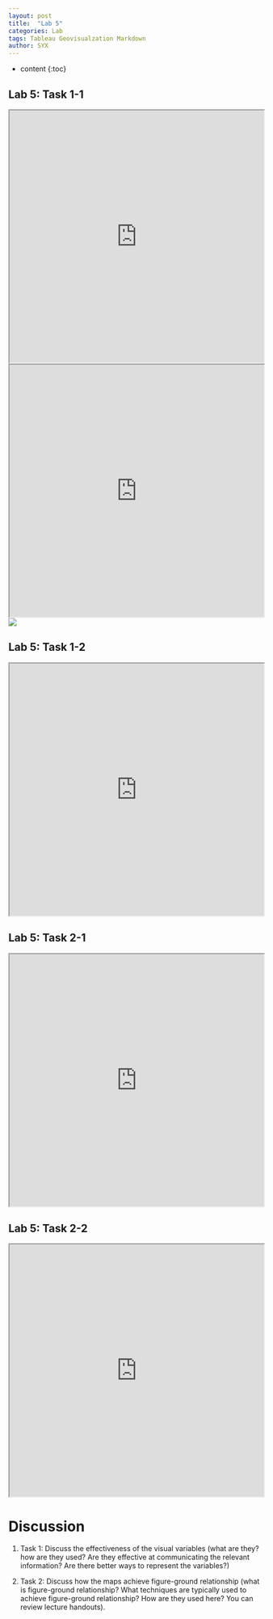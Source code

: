 ```yaml
---
layout: post
title:  "Lab 5"
categories: Lab
tags: Tableau Geovisualzation Markdown
author: SYX
---
```


* content
{:toc}

## Lab 5: Task 1-1
<iframe src="https://public.tableau.com/views/Lab5_105/Task1-1?:showVizHome=no&:embed=true&:toolbar=yes&allowFullScreen=true" width="100%" height="500"></iframe>



<iframe src="https://public.tableau.com/views/CottonwoodPassAreaMap/WayPointsbetweenCottonwoodpassandCrabtreeMeadows?:showVizHome=no&:embed=y&allowFullScreen=true" width="100%" height="500"></iframe>


<div class='tableauPlaceholder' id='viz1550953973483' style='position: relative'><noscript><a href='#'><img alt=' ' src='https:&#47;&#47;public.tableau.com&#47;static&#47;images&#47;La&#47;Lab5_105&#47;Task1-1&#47;1_rss.png' style='border: none' /></a></noscript><object class='tableauViz'  style='display:none;'><param name='host_url' value='https%3A%2F%2Fpublic.tableau.com%2F' /> <param name='embed_code_version' value='3' /> <param name='site_root' value='' /><param name='name' value='Lab5_105&#47;Task1-1' /><param name='tabs' value='no' /><param name='toolbar' value='yes' /><param name='static_image' value='https:&#47;&#47;public.tableau.com&#47;static&#47;images&#47;La&#47;Lab5_105&#47;Task1-1&#47;1.png' /> <param name='animate_transition' value='yes' /><param name='display_static_image' value='yes' /><param name='display_spinner' value='yes' /><param name='display_overlay' value='yes' /><param name='display_count' value='yes' /><param name='filter' value='allowFullScreen=true' /></object>
</div>                
<script type='text/javascript'>                    var divElement = document.getElementById('viz1550953973483');                    var vizElement = divElement.getElementsByTagName('object')[0];                    vizElement.style.width='100%';vizElement.style.height=(divElement.offsetWidth*0.75)+'px';                    var scriptElement = document.createElement('script');                    scriptElement.src = 'https://public.tableau.com/javascripts/api/viz_v1.js';                    vizElement.parentNode.insertBefore(scriptElement, vizElement);                
</script>















## Lab 5: Task 1-2
<iframe src="https://public.tableau.com/views/Lab5_105/Task1-2?:showVizHome=no&:embed=yes&:toolbar=yes" width="100%" height="500"></iframe>


## Lab 5: Task 2-1
<iframe src="https://public.tableau.com/views/Lab5Task2-1/Task2-1?:showVizHome=no&:embed=true&:toolbar=yes" width="100%" height="500"></iframe>


## Lab 5: Task 2-2
<iframe src="https://public.tableau.com/views/Lab5_105/Task2-2?:showVizHome=no&:embed=true&:toolbar=yes" width="100%" height="500"></iframe>




# Discussion
1. Task 1: Discuss the effectiveness of the visual variables (what are they? how are they used? Are they
effective at communicating the relevant information? Are there better ways to represent the
variables?)



 
2. Task 2: Discuss how the maps achieve figure-ground relationship (what is figure-ground
relationship? What techniques are typically used to achieve figure-ground relationship? How are
they used here? You can review lecture handouts).